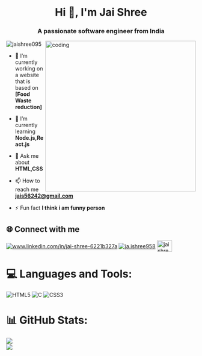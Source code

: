 <h1 align="center">Hi 👋, I'm Jai Shree</h1>
<h3 align="center">A passionate software engineer from India</h3>

<img align="right" alt="coding" width="400" src="https://assets-v2.lottiefiles.com/a/f75ac2f2-116a-11ee-aa38-a35154041321/UTSEH078Aw.gif">

<p align="left"> <img src="https://komarev.com/ghpvc/?username=jaishree095&label=Profile%20views&color=0e75b6&style=flat" alt="jaishree095" /> </p>

- 🔭 I’m currently working on a website that is based on <b>[Food Waste reduction]</b>

- 🌱 I’m currently learning <b>Node.js,React.js</b>

- 💬 Ask me about <b>HTML,CSS</b>

- 📫 How to reach me <b>jais56242@gmail.com</b>

- ⚡ Fun fact **I think i am funny person**

## 🌐 Connect with me
<p align="left">
<a href="https://linkedin.com/in/www.linkedin.com/in/jai-shree-6221b327a" target="blank"><img align="center" src="https://img.shields.io/badge/LinkedIn-%230077B5.svg?logo=linkedin&logoColor=white" alt="www.linkedin.com/in/jai-shree-6221b327a"/></a>
<a href="https://instagram.com/ja.ishree958" target="blank"><img align="center" src="https://img.shields.io/badge/Instagram-%23E4405F.svg?logo=Instagram&logoColor=white" alt="ja.ishree958"/></a>
<a href="https://www.codechef.com/users/jaishree740" target="blank"><img align="center" src="https://cdn.jsdelivr.net/npm/simple-icons@3.1.0/icons/codechef.svg" alt="jaishree740" height="30" width="40" /></a>
</p>

# 💻 Languages and Tools:
 ![HTML5](https://img.shields.io/badge/html5-%23E34F26.svg?style=plastic&logo=html5&logoColor=white) ![C](https://img.shields.io/badge/c-%2300599C.svg?style=plastic&logo=c&logoColor=white) ![CSS3](https://img.shields.io/badge/css3-%231572B6.svg?style=plastic&logo=css3&logoColor=white)
 
# 📊 GitHub Stats:
![](https://github-readme-stats.vercel.app/api?username=jaishree095&show_icons=true&locale=en)<br/>
![](https://github-readme-stats.vercel.app/api/top-langs?username=jaishree095&show_icons=true&locale=en&layout=compact)

